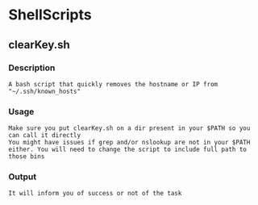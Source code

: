 # ShellScripts
 ## clearKey.sh
  ### Description
    A bash script that quickly removes the hostname or IP from "~/.ssh/known_hosts"
  ### Usage
    Make sure you put clearKey.sh on a dir present in your $PATH so you can call it directly
    You might have issues if grep and/or nslookup are not in your $PATH either. You will need to change the script to include full path to those bins
  ### Output
    It will inform you of success or not of the task
    
